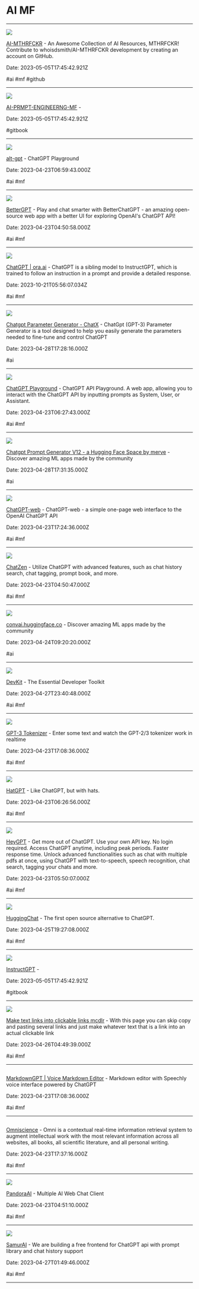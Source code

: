 # AI MF

---

![](https://repository-images.githubusercontent.com/596661043/7b804595-af36-4078-85bd-2c7fa8cf4c09)

[AI-MTHRFCKR](https://github.com/whoisdsmith/AI-MTHRFCKR) - An Awesome Collection of AI Resources, MTHRFCKR! Contribute to whoisdsmith/AI-MTHRFCKR development by creating an account on GitHub.

Date: 2023-05-05T17:45:42.921Z

#ai #mf #github

---

![](https://www.gitbook.com/cdn-cgi/image/width=1280,dpr=2,height=640,fit=contain,format=auto/https%3A%2F%2F1281662436-files.gitbook.io%2F~%2Ffiles%2Fv0%2Fb%2Fgitbook-x-prod.appspot.com%2Fo%2Fspaces%252FzUryKSZoWovqGe7aWN88%252Fsocialpreview%252F1jwdiO0Jnw1iqTfRNMnY%252FIMG_7349.JPG%3Falt%3Dmedia%26token%3Dc188e942-efb0-4051-9585-065b4f47d630)

[AI-PRMPT-ENGINEERNG-MF](https://whoisdsmith.gitbook.io/pe-mthrfckr) - 

Date: 2023-05-05T17:45:42.921Z

#gitbook

---

![](https://alt-gpt.com/null)

[alt-gpt](https://alt-gpt.com/chat) - ChatGPT Playground

Date: 2023-04-23T06:59:43.000Z

#ai #mf

---

![](https://bettergpt.chat/social.png)

[BetterGPT](https://bettergpt.chat) - Play and chat smarter with BetterChatGPT - an amazing open-source web app with a better UI for exploring OpenAI's ChatGPT API!

Date: 2023-04-23T04:50:58.000Z

#ai #mf

---

![](https://ora.ai/api/og?title=ChatGPT)

[ChatGPT | ora.ai](https://ora.ai/openai/chatgpt) - ChatGPT is a sibling model to InstructGPT, which is trained to follow an instruction in a prompt and provide a detailed response.

Date: 2023-10-21T05:56:07.034Z

#ai #mf

---

![](https://chatx.ai/wp-content/uploads/2023/01/parameters-chat-gpt-97j33j-3th.jpg)

[Chatgpt Parameter Generator - ChatX](https://chatx.ai/chatgpt-parameter-generator) - ChatGpt (GPT-3) Parameter Generator is a tool designed to help you easily generate the parameters needed to fine-tune and control ChatGPT

Date: 2023-04-28T17:28:16.000Z

#ai

---

![](https://i.ytimg.com/vi/OYQ7Wfa6uU4/sddefault.jpg)

[ChatGPT Playground](https://aneejian.com/chatgpt-playground) - ChatGPT API Playground. A web app, allowing you to interact with the ChatGPT API by inputting prompts as System, User, or Assistant.

Date: 2023-04-23T06:27:43.000Z

#ai #mf

---

![](https://cdn-thumbnails.huggingface.co/social-thumbnails/spaces/merve/chatgpt-prompt-generator-v12.png)

[Chatgpt Prompt Generator V12 - a Hugging Face Space by merve](https://huggingface.co/spaces/merve/chatgpt-prompt-generator-v12) - Discover amazing ML apps made by the community

Date: 2023-04-28T17:31:35.000Z

#ai

---

![](https://rdl.ink/render/https%3A%2F%2Fniek.github.io%2Fchatgpt-web)

[ChatGPT-web](https://niek.github.io/chatgpt-web) - ChatGPT-web - a simple one-page web interface to the OpenAI ChatGPT API

Date: 2023-04-23T17:24:36.000Z

#ai #mf

---

![](https://rdl.ink/render/https%3A%2F%2Fchatzen.app)

[ChatZen](https://chatzen.app) - Utilize ChatGPT with advanced features, such as chat history search, chat tagging, prompt book, and more.

Date: 2023-04-23T04:50:47.000Z

#ai #mf

---

![](https://cdn-thumbnails.huggingface.co/social-thumbnails/spaces/banana-projects/convai.png)

[convai.huggingface.co](https://convai.huggingface.co) - Discover amazing ML apps made by the community

Date: 2023-04-24T09:20:20.000Z

#ai

---

![](https://getdevkit.com/screenshots/og-image.jpg)

[DevKit](https://www.getdevkit.com/dashboard) - The Essential Developer Toolkit

Date: 2023-04-27T23:40:48.000Z

#ai #mf

---

![](https://rdl.ink/render/https%3A%2F%2Fgpt3-tokenizer-ui.vercel.app)

[GPT-3 Tokenizer](https://gpt3-tokenizer-ui.vercel.app) - Enter some text and watch the GPT-2/3 tokenizer work in realtime

Date: 2023-04-23T17:08:36.000Z

#ai #mf

---

![](https://easrng.github.io/hatgpt/hatgpt.png)

[HatGPT](https://easrng.github.io/hatgpt) - Like ChatGPT, but with hats.

Date: 2023-04-23T06:26:56.000Z

#ai #mf

---

![](https://pbs.twimg.com/media/FtNH_H1aMAEPynw?format=jpg&name=large)

[HeyGPT](https://heygpt.chat) - Get more out of ChatGPT. Use your own API key. No login required. Access ChatGPT anytime, including peak periods. Faster response time. Unlock advanced functionalities such as chat with multiple pdfs at once, using ChatGPT with text-to-speech, speech recognition, chat search, tagging your chats and more.

Date: 2023-04-23T05:50:07.000Z

#ai #mf

---

![](https://huggingface.co/chat/huggingchat/thumbnail.png)

[HuggingChat](https://huggingface.co/chat) - The first open source alternative to ChatGPT.

Date: 2023-04-25T19:27:08.000Z

#ai #mf

---

![](https://www.gitbook.com/cdn-cgi/image/width=1280,dpr=2,height=640,fit=contain,format=auto/https%3A%2F%2F1281662436-files.gitbook.io%2F~%2Ffiles%2Fv0%2Fb%2Fgitbook-x-prod.appspot.com%2Fo%2Fspaces%252Ftm8jRlQXIke2fRzjI9zx%252Fsocialpreview%252FgQeYDF3wgY69zxbxELT5%252FIMG_7351.JPG%3Falt%3Dmedia%26token%3Ddf8a5d60-f6b8-4dec-82e7-114c0d15e11c)

[InstructGPT](https://whoisdsmith.gitbook.io/instructgpt) - 

Date: 2023-05-05T17:45:42.921Z

#gitbook

---

![](http://mcdlr.com/img/thumbs/make-links.png)

[Make text links into clickable links mcdlr](http://mcdlr.com/make-links) - With this page you can skip copy and pasting several links and just make whatever text that is a link into an actual clickable link

Date: 2023-04-26T04:49:39.000Z

#ai #mf

---

![]()

[MarkdownGPT | Voice Markdown Editor](https://markdowngpt.speechly.com) - Markdown editor with Speechly voice interface powered by ChatGPT

Date: 2023-04-23T17:08:36.000Z

#ai #mf

---

![]()

[Omniscience](https://omnilabs.ai/chat) - Omni is a contextual real-time information retrieval system to augment intellectual work with the most relevant information across all websites, all books, all scientific literature, and all personal writing.

Date: 2023-04-23T17:37:16.000Z

#ai #mf

---

![](https://rdl.ink/render/https%3A%2F%2Fpandora-ai.netlify.app)

[PandoraAI](https://pandora-ai.netlify.app) - Multiple AI Web Chat Client

Date: 2023-04-23T04:51:10.000Z

#ai #mf

---

![](https://ph-files.imgix.net/1827de1f-999a-4cbf-94a7-e7ac41abff50.png?auto=compress&codec=mozjpeg&cs=strip&auto=format&w=451&h=220&fit=max&dpr=2)

[SamurAI](https://camelagi.thesamur.ai/conversation) - We are building a free frontend for ChatGPT api with prompt library and chat history support

Date: 2023-04-27T01:49:46.000Z

#ai #mf

---

